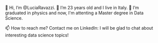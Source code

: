 
👋 Hi, I’m @LuciaRavazzi.
👀 I’m 23 years old and I live in Italy. 
🏢 I’m graduated in physics and now, I'm attenting a Master degree in Data Science.

📫 How to reach me? Contact me on LinkedIn: I will be glad to chat about interesting data science topics!

<!---
LuciaRavazzi/LuciaRavazzi is a ✨ special ✨ repository because its `README.md` (this file) appears on your GitHub profile.
You can click the Preview link to take a look at your changes.
--->
